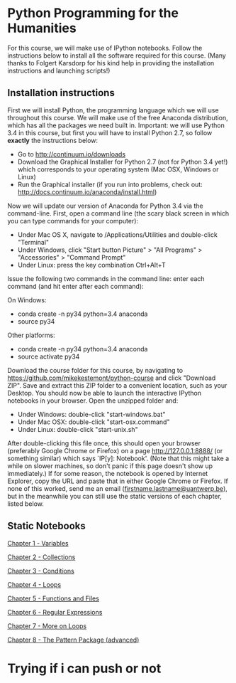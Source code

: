 # Python Programming for the Humanities

For this course, we will make use of IPython notebooks. Follow the instructions below to install all the software required for this course. (Many thanks to Folgert Karsdorp for his kind help in providing the installation instructions and launching scripts!)

## Installation instructions

First we will install Python, the programming language which we will use throughout this course. We will make use of the free Anaconda distribution, which has all the packages we need built in. Important: we will use Python 3.4 in this course, but first you will have to install Python 2.7, so follow **exactly** the instructions below:

- Go to http://continuum.io/downloads
- Download the Graphical Installer for Python 2.7 (not for Python 3.4 yet!) which corresponds to your operating system (Mac OSX, Windows or Linux)
- Run the Graphical installer (if you run into problems, check out: http://docs.continuum.io/anaconda/install.html)

Now we will update our version of Anaconda for Python 3.4 via the command-line. First, open a command line (the scary black screen in which you can type commands for your computer):
- Under Mac OS X, navigate to /Applications/Utilities and double-click "Terminal"
- Under Windows, click "Start button Picture" > "All Programs" > "Accessories" > "Command Prompt"
- Under Linux: press the key combination Ctrl+Alt+T

Issue the following two commands in the command line: enter each command (and hit enter after each command):

On Windows:
- conda create -n py34 python=3.4 anaconda
- source py34

Other platforms:
- conda create -n py34 python=3.4 anaconda
- source activate py34

Download the course folder for this course, by navigating to https://github.com/mikekestemont/python-course and click "Download ZIP". Save and extract this ZIP folder to a convenient location, such as your Desktop. You should now be able to launch the interactive IPython notebooks in your browser. Open the unzipped folder and:

- Under Windows: double-click "start-windows.bat"
- Under Mac OSX: double-click "start-osx.command"
- Under Linux: double-click "start-unix.sh"

After double-clicking this file once, this should open your browser (preferably Google Chrome or Firefox) on a page http://127.0.0.1:8888/ (or something similar) which says `IP[y]: Notebook'. (Note that this might take a while on slower machines, so don't panic if this page doesn't show up immediately.) If for some reason, the notebook is opened by Internet Explorer, copy the URL and paste that in either Google Chrome or Firefox. If none of this worked, send me an email (firstname.lastname@uantwerp.be), but in the meanwhile you can still use the static versions of each chapter, listed below.

## Static Notebooks

[Chapter 1 - Variables](http://nbviewer.ipython.org/urls/raw.github.com/mikekestemont/python-course/master/Chapter%201%20-%20Variables.ipynb)

[Chapter 2 - Collections](http://nbviewer.ipython.org/urls/raw.github.com/mikekestemont/python-course/master/Chapter%202%20-%20Collections.ipynb)

[Chapter 3 - Conditions](http://nbviewer.ipython.org/urls/raw.github.com/mikekestemont/python-course/master/Chapter%203%20-%20Conditions.ipynb)

[Chapter 4 - Loops](http://nbviewer.ipython.org/urls/raw.github.com/mikekestemont/python-course/master/Chapter%204%20-%20Loops.ipynb)

[Chapter 5 - Functions and Files](http://nbviewer.ipython.org/urls/raw.github.com/mikekestemont/python-course/master/Chapter%205%20-%20Functions%20and%20Files.ipynb)

[Chapter 6 - Regular Expressions](http://nbviewer.ipython.org/github/mikekestemont/python-course/blob/master/Chapter%206%20-%20Regular%20Expressions.ipynb)

[Chapter 7 - More on Loops](http://nbviewer.ipython.org/urls/raw.github.com/mikekestemont/python-course/master/Chapter%207%20-%20More%20on%20Loops.ipynb)

[Chapter 8 - The Pattern Package (advanced)](http://nbviewer.ipython.org/urls/raw.github.com/mikekestemont/python-course/master/Chapter%208%20-%20The%20Pattern%20Package.ipynb)

# Trying if i can push or not